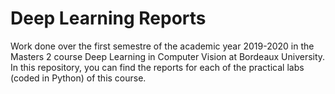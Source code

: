 # Deep Learning Reports

Work done over the first semestre of the academic year 2019-2020 in the Masters 2 course Deep Learning in Computer Vision at Bordeaux University. In this repository, you can find the reports for each of the practical labs (coded in Python) of this course.
